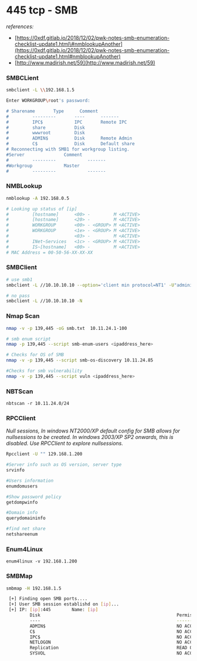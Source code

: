 # 445 tcp - SMB

_references:_ 

* [https://0xdf.gitlab.io/2018/12/02/pwk-notes-smb-enumeration-checklist-update1.html\#nmblookupAnother](https://0xdf.gitlab.io/2018/12/02/pwk-notes-smb-enumeration-checklist-update1.html#nmblookupAnother) 
* [http://www.madirish.net/59](http://www.madirish.net/59)



### SMBCLient

```bash
smbclient -L \\192.168.1.5

Enter WORKGROUP\root's password:

# Sharename       Type      Comment
#         ---------       ----      -------
#         IPC$            IPC       Remote IPC
#         share           Disk
#         wwwroot         Disk
#         ADMIN$          Disk      Remote Admin
#         C$              Disk      Default share
# Reconnecting with SMB1 for workgroup listing.
#Server               Comment
#         ---------            -------
#Workgroup            Master
#         ---------            -------
```

### NMBLookup

```bash
nmblookup -A 192.168.0.5

# Looking up status of [ip]
#         [hostname]      <00> -         M <ACTIVE>
#         [hostname]      <20> -         M <ACTIVE>
#         WORKGROUP       <00> - <GROUP> M <ACTIVE>
#         WORKGROUP       <1e> - <GROUP> M <ACTIVE>
#                         <03> -         M <ACTIVE>
#         INet~Services   <1c> - <GROUP> M <ACTIVE>
#         IS~[hostname]   <00> -         M <ACTIVE>
# MAC Address = 00-50-56-XX-XX-XX
```

### SMBClient

```bash
# use smb1
smbclient -L //10.10.10.10 --option='client min protocol=NT1' -U"administrator"

# no pass
smbclient -L //10.10.10.10 -N
```

### Nmap Scan

```bash
nmap -v -p 139,445 -oG smb.txt  10.11.24.1-100

# smb enum script
nmap -p 139,445 --script smb-enum-users <ipaddress_here>

# Checks for OS of SMB
nmap -v -p 139,445 --script smb-os-discovery 10.11.24.85

#Checks for smb vulnerability
nmap -v -p 139,445 --script vuln <ipaddress_here>
```

### NBTScan

`nbtscan -r 10.11.24.0/24`

### RPCClient

_Null sessions, In windows NT2000/XP default config for SMB allows for nullsessions to be created. In windows 2003/XP SP2 onwards, this is disabled. Use RPCClient to explore nullsessions._

```bash
Rpcclient -U "" 129.168.1.200

#Server info such as OS version, server type
srvinfo

#Users information
enumdomusers

#Show password policy
getdompwinfo

#Domain info
querydomaininfo

#find net share
netshareenum

```

### Enum4Linux

`enum4linux -v 192.168.1.200`

### SMBMap

```bash
smbmap -H 192.168.1.5

 [+] Finding open SMB ports....
 [+] User SMB session establishd on [ip]...
 [+] IP: [ip]:445        Name: [ip]                                     
         Disk                                                    Permissions
         ----                                                    -----------
         ADMIN$                                                  NO ACCESS
         C$                                                      NO ACCESS
         IPC$                                                    NO ACCESS
         NETLOGON                                                NO ACCESS
         Replication                                             READ ONLY
         SYSVOL                                                  NO ACCESS
```



